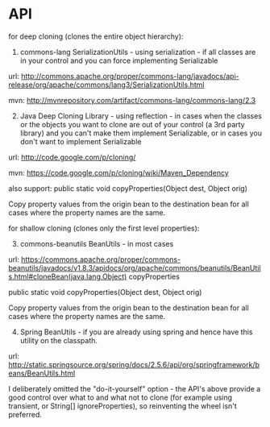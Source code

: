 API
===
for deep cloning (clones the entire object hierarchy):

1) commons-lang SerializationUtils - using serialization - if all classes are in your control and you can force implementing Serializable

url:
http://commons.apache.org/proper/commons-lang/javadocs/api-release/org/apache/commons/lang3/SerializationUtils.html

mvn:
http://mvnrepository.com/artifact/commons-lang/commons-lang/2.3

2) Java Deep Cloning Library - using reflection - in cases when the classes or the objects you want to clone are out of your control (a 3rd party library) and you can't make them implement Serializable, or in cases you don't want to implement Serializable

url:
http://code.google.com/p/cloning/

mvn:
https://code.google.com/p/cloning/wiki/Maven_Dependency

also support:
public static void copyProperties(Object dest, Object orig)

Copy property values from the origin bean to the destination bean for all cases where the property names are the same.

for shallow cloning (clones only the first level properties):

3) commons-beanutils BeanUtils - in most cases

url:
https://commons.apache.org/proper/commons-beanutils/javadocs/v1.8.3/apidocs/org/apache/commons/beanutils/BeanUtils.html#cloneBean(java.lang.Object)
copyProperties

public static void copyProperties(Object dest, Object orig)

Copy property values from the origin bean to the destination bean for all cases where the property names are the same.

4) Spring BeanUtils - if you are already using spring and hence have this utility on the classpath.

url:
http://static.springsource.org/spring/docs/2.5.6/api/org/springframework/beans/BeanUtils.html


I deliberately omitted the "do-it-yourself" option - the API's above provide a good control over what to and what not to clone (for example using transient, or String[] ignoreProperties), so reinventing the wheel isn't preferred.



